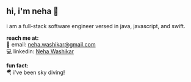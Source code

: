 ## hi, i'm neha 👋
i am a full-stack software engineer versed in java, javascript, and swift.

**reach me at:** <br>
📧 email: neha.washikar@gmail.com   <br>
💻 linkedin: [Neha Washikar](www.linkedin.com/in/nehawashikar/)

**fun fact:** <br>
🪂 i've been sky diving!  

<!--
**nehawashikar/nehawashikar** is a ✨ _special_ ✨ repository because its `README.md` (this file) appears on your GitHub profile.

Here are some ideas to get you started:

- 🔭 I’m currently working on ...
- 🌱 I’m currently learning ...
- 👯 I’m looking to collaborate on ...
- 🤔 I’m looking for help with ...
- 💬 Ask me about ...
- 📫 How to reach me: Shoot me a message on LinkedIn: www.linkedin.com/in/nehawashikar/
- 😄 Pronouns: she/her/hers
- ⚡ Fun fact: I went skydiving this summer!
-->
